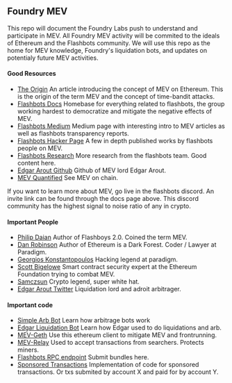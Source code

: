## Foundry MEV

This repo will document the Foundry Labs push to understand and participate in MEV.
All Foundry MEV activity will be commited to the ideals of Ethereum and the Flashbots
community.  We will use this repo as the home for MEV knowledge, Foundry's liquidation bots,
and updates on potentialy future MEV activities.

#### Good Resources
  - [The Origin](https://arxiv.org/abs/1904.05234) An article introducing the concept of MEV on Ethereum. 
  This is the origin of the term MEV and the concept of time-bandit attacks. 
  - [Flashbots Docs](https://flashbots.net/) Homebase for everything related to flashbots, the group working hardest to democratize and mitigate the negative effects of MEV.
  - [Flashbots Medium](https://medium.com/flashbots) Medium page with interesting intro to MEV articles as well as flashbots transparency reports. 
  - [Flashbots Hacker Page](https://hackmd.io/@flashbots) A few in depth published works by flashbots people on MEV. 
  - [Flashbots Research](https://github.com/flashbots/pm) More research from the flashbots team.  Good content here. 
  - [Edgar Arout Github](https://github.com/fxfactorial) Github of MEV lord Edgar Arout. 
  - [MEV Quantified](https://explore.flashbots.net/) See MEV on chain. 

If you want to learn more about MEV, go live in the flashbots discord.  An invite link can be found through the docs page above.  This discord community 
has the highest signal to noise ratio of any in crypto. 
#### Important People

  - [Philip Daian](https://twiter.com/phildaian) Author of Flashboys 2.0. Coined the term MEV.
  - [Dan Robinson](https://twitter.com/danrobinson) Author of Ethereum is a Dark Forest. Coder / Lawyer at Paradigm.
  - [Georgios Konstantopoulos](https://twitter.com/gakonst) Hacking legend at paradigm. 
  - [Scott Bigelowe](https://twitter.com/epheph) Smart contract security expert at the Ethereum Foundation trying to combat MEV. 
  - [Samczsun](https://twitter.com/samczsun) Crypto legend, super white hat. 
  - [Edgar Arout Twitter](https://twitter.com/EdgarArout) Liquidation lord and adroit arbitrager.

#### Important code

  - [Simple Arb Bot](https://github.com/flashbots/simple-arbitrage) Learn how arbitrage bots work
  - [Edgar Liquidation Bot](https://github.com/fxfactorial/liquidation-bot-fall-2020) Learn how Edgar used to do liquidations and arb. 
  - [MEV-Geth](https://github.com/flashbots/mev-geth) Use this ethereum client to mitigate MEV and frontrunning. 
  - [MEV-Relay](https://github.com/flashbots/mev-relay-js) Used to accept transactions from searchers. Protects miners. 
  - [Flashbots RPC endpoint](https://docs.flashbots.net/flashbots-auction/searchers/advanced/rpc-endpoint) Submit bundles here. 
  - [Sponsored Transactions](https://github.com/flashbots/searcher-sponsored-tx) Implementation of code for sponsored transactions. Or txs submited by account X and paid for by account Y. 


